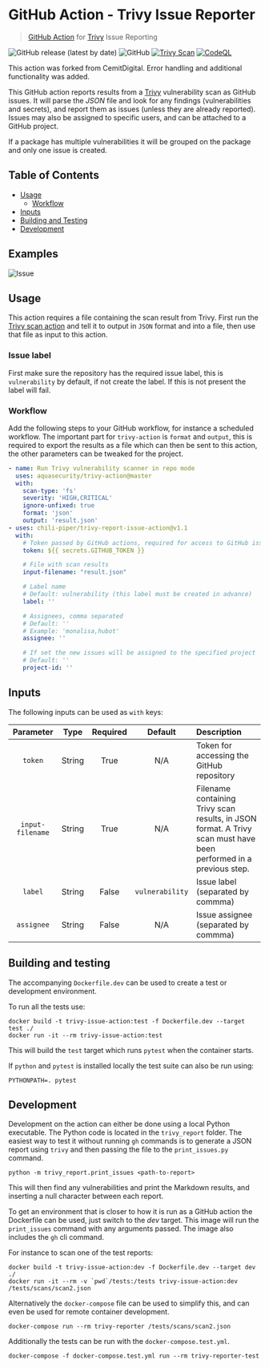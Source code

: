 # GitHub Action - Trivy Issue Reporter

> [GitHub Action](https://github.com/features/actions) for [Trivy](https://github.com/aquasecurity/trivy) Issue Reporting

![GitHub release (latest by date)](https://img.shields.io/github/v/release/chili-piper/trivy-report-issue-action)
![GitHub](https://img.shields.io/github/license/Chili-Piper/trivy-report-issue-action)
[![Trivy Scan](https://github.com/Chili-Piper/trivy-report-issue-action/actions/workflows/trivy-sca.yml/badge.svg)](https://github.com/Chili-Piper/trivy-report-issue-action/actions/workflows/trivy-sca.yml)
[![CodeQL](https://github.com/Chili-Piper/trivy-report-issue-action/actions/workflows/codeql.yml/badge.svg)](https://github.com/Chili-Piper/trivy-report-issue-action/actions/workflows/codeql.yml)

This action was forked from CemitDigital. Error handling and additional functionality was added.

This GitHub action reports results from a [Trivy](https://github.com/aquasecurity/trivy) vulnerability scan as GitHub issues.
It will parse the *JSON* file and look for any findings (vulnerabilities and secrets), and report them as issues (unless they are already reported).
Issues may also be assigned to specific users, and can be attached to a GitHub project.

If a package has multiple vulnerabilities it will be grouped on the package and only one issue is created.

## Table of Contents

- [Usage](#usage)
  - [Workflow](#workflow)  
- [Inputs](#inputs)
- [Building and Testing](#building-and-testing)
- [Development](#development)

## Examples

![Issue](images/issue1.png)

## Usage

This action requires a file containing the scan result from Trivy. First run the
[Trivy scan action](https://github.com/aquasecurity/trivy-action) and tell it to output
in `JSON` format and into a file, then use that file as input to this action.

### Issue label

First make sure the repository has the required issue label, this is `vulnerability` by default,
if not create the label. If this is not present the label will fail.

### Workflow

Add the following steps to your GitHub workflow, for instance a scheduled workflow.
The important part for `trivy-action` is `format` and `output`, this is required to export
the results as a file which can then be sent to this action, the other parameters can be
tweaked for the project.

```yaml
- name: Run Trivy vulnerability scanner in repo mode
  uses: aquasecurity/trivy-action@master
  with:
    scan-type: 'fs'
    severity: 'HIGH,CRITICAL'
    ignore-unfixed: true
    format: 'json'
    output: 'result.json'
- uses: chili-piper/trivy-report-issue-action@v1.1
  with:
    # Token passed by GitHub actions, required for access to GitHub issues
    token: ${{ secrets.GITHUB_TOKEN }}

    # File with scan results
    input-filename: "result.json"

    # Label name
    # Default: vulnerability (this label must be created in advance)
    label: ''

    # Assignees, comma separated
    # Default: ''
    # Example: 'monalisa,hubot'
    assignee: ''

    # If set the new issues will be assigned to the specified project
    # Default: ''
    project-id: ''
```

## Inputs

The following inputs can be used as `with` keys:

|    Parameter     |  Type  | Required |     Default     | Description                                                                                                       |
| :--------------: | :----: | :------: | :-------------: | :---------------------------------------------------------------------------------------------------------------- |
|     `token`      | String |   True   |       N/A       | Token for accessing the GitHub repository                                                                         |
| `input-filename` | String |   True   |       N/A       | Filename containing Trivy scan results, in JSON format. A Trivy scan must have been performed in a previous step. |
|     `label`      | String |  False   | `vulnerability` | Issue label (separated by commma)                                                                                 |
|    `assignee`    | String |  False   |       N/A       | Issue assignee (separated by commma)                                                                              |


## Building and testing

The accompanying `Dockerfile.dev` can be used to create a test or development environment.

To run all the tests use:

```console
docker build -t trivy-issue-action:test -f Dockerfile.dev --target test ./
docker run -it --rm trivy-issue-action:test
```

This will build the `test` target which runs `pytest` when the container starts.

If `python` and `pytest` is installed locally the test suite can also be run using:

```console
PYTHONPATH=. pytest
```

## Development

Development on the action can either be done using a local Python executable. The
Python code is located in the `trivy_report` folder. The easiest way to test it
without running `gh` commands is to generate a JSON report using `trivy` and then
passing the file to the `print_issues.py` command.

```console
python -m trivy_report.print_issues <path-to-report>
```

This will then find any vulnerabilities and print the Markdown results, and inserting a
null character between each report.

To get an environment that is closer to how it is run as a GitHub action the Dockerfile
can be used, just switch to the *dev* target. This image will run the `print_issues`
command with any arguments passed. The image also includes the `gh` cli command.

For instance to scan one of the test reports:

```console
docker build -t trivy-issue-action:dev -f Dockerfile.dev --target dev ./
docker run -it --rm -v `pwd`/tests:/tests trivy-issue-action:dev /tests/scans/scan2.json
```

Alternatively the `docker-compose` file can be used to simplify this, and can even
be used for remote container development.

```console
docker-compose run --rm trivy-reporter /tests/scans/scan2.json
```

Additionally the tests can be run with the `docker-compose.test.yml`.

```console
docker-compose -f docker-compose.test.yml run --rm trivy-reporter-test
```